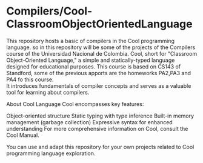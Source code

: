 # Compilers/Cool-ClassroomObjectOrientedLanguage


This repository hosts a basic of compilers in the Cool programming language. so in this repository will be some of the projects of the Compilers course of the Universidad Nacional de Colombia. Cool, short for "Classroom Object-Oriented Language," a simple and statically-typed language designed for educational purposes. This course is based on CS143 of Standford, some of the previous apports are the homeworks PA2,PA3 and PA4 fo this course.  
It introduces fundamentals of compiler concepts and serves as a valuable tool for learning about compilers.

About Cool Language
Cool encompasses key features:

Object-oriented structure
Static typing with type inference
Built-in memory management (garbage collection)
Expressive syntax for enhanced understanding
For more comprehensive information on Cool, consult the Cool Manual.

You can use and adapt this repository for your own projects related to Cool programming language exploration.
